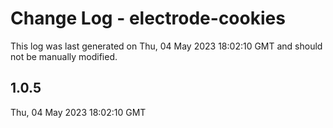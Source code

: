 # Change Log - electrode-cookies

This log was last generated on Thu, 04 May 2023 18:02:10 GMT and should not be manually modified.

## 1.0.5
Thu, 04 May 2023 18:02:10 GMT


